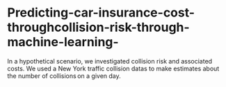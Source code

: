 # Predicting-car-insurance-cost-throughcollision-risk-through-machine-learning-
In a hypothetical scenario, we investigated collision risk and associated costs. We used a New York traffic collision datas to make estimates about the number of collisions on a given day. 
